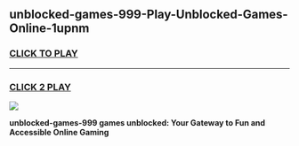 
## unblocked-games-999-Play-Unblocked-Games-Online-1upnm
<h3>
<a href="https://premium76.site?title=unblocked-games-999&ref=24A">CLICK TO PLAY</a></h3>
<hr>

<h3>
<a href="https://premium76.site?title=unblocked-games-999&ref=24A">CLICK 2 PLAY</a>
  
</h3>

<a href="https://premium76.site?title=unblocked-games-999&ref=24A"><img src="https://clearcache.store/games.png"></a>


**unblocked-games-999 games unblocked: Your Gateway to Fun and Accessible Online Gaming**
